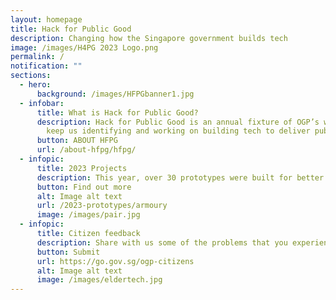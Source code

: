 ```yaml
---
layout: homepage
title: Hack for Public Good
description: Changing how the Singapore government builds tech
image: /images/H4PG 2023 Logo.png
permalink: /
notification: ""
sections:
  - hero:
      background: /images/HFPGbanner1.jpg
  - infobar:
      title: What is Hack for Public Good?
      description: Hack for Public Good is an annual fixture of OGP’s way of work to
        keep us identifying and working on building tech to deliver public good.
      button: ABOUT HFPG
      url: /about-hfpg/hfpg/
  - infopic:
      title: 2023 Projects
      description: This year, over 30 prototypes were built for better work and living.
      button: Find out more
      alt: Image alt text
      url: /2023-prototypes/armoury
      image: /images/pair.jpg
  - infopic:
      title: Citizen feedback
      description: Share with us some of the problems that you experience in Singapore.
      button: Submit
      url: https://go.gov.sg/ogp-citizens
      alt: Image alt text
      image: /images/eldertech.jpg
---
```

